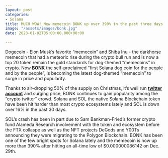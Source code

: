 ```yaml
---
layout: post
categories:
- Solana
title: MUCH WOW! New memecoin BONK up over 390% in the past three days!
image: "/assets/images/bonk.jpg"
date: 2023-01-02T05:00:00.000+00:00

---
```

Dogecoin - Elon Musk’s favorite “memecoin” and Shiba Inu - the darkhorse memecoin that had a meteoric rise during the crypto bull run and is now a top 20 token remain the gold standards for dog-themed “memecoins” in crypto. Now [**BONK**](https://www.coingecko.com/en/coins/bonk) the self-proclaimed “first Solana dog coin for the people and by the people”, is becoming the latest dog-themed “memecoin” to surge in price and popularity.

Thanks to air-dropping 50% of the supply on Christmas, it’s well run [**twitter account**](https://twitter.com/bonk_inu) and surging price, BONK continues to gain popularity among the “crypto twitter” crowd. Solana and SOL the native Solana Blockchain token have been hit harder than most crypto ecosystems lately and SOL is down over 16% in the past 30 days.

SOL’s crash has been in part due to Sam Bankman-Fried’s former crypto fund Alameda Research involvement with the token and ecosystem before the FTX collaspe as well as the NFT projects DeGods and Y00Ts announcing they were migrating to the Polygon Blockchain. BONK has been one of the few bright spots for Solana lately and the memecoin is now up more than 390% after hitting an all-time low of $0.000000086142 on Dec. 29th.
